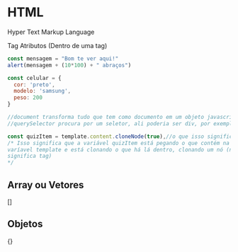 # HTML

Hyper Text Markup Language

Tag
Atributos (Dentro de uma tag)

```js
const mensagem = "Bom te ver aqui!"
alert(mensagem + (10*100) + " abraços")

const celular = {
  cor: 'preto',
  modelo: 'samsung',
  peso: 200
}

//document transforma tudo que tem como documento em um objeto javascript
//querySelector procura por um seletor, ali poderia ser div, por exemplo.

const quizItem = template.content.cloneNode(true),//o que isso significa?
/* Isso significa que a variável quizItem está pegando o que contém na
varíavel template e está clonando o que há lá dentro, clonando um nó (nó
significa tag)
*/

```

## Array ou Vetores
[]

## Objetos
{}